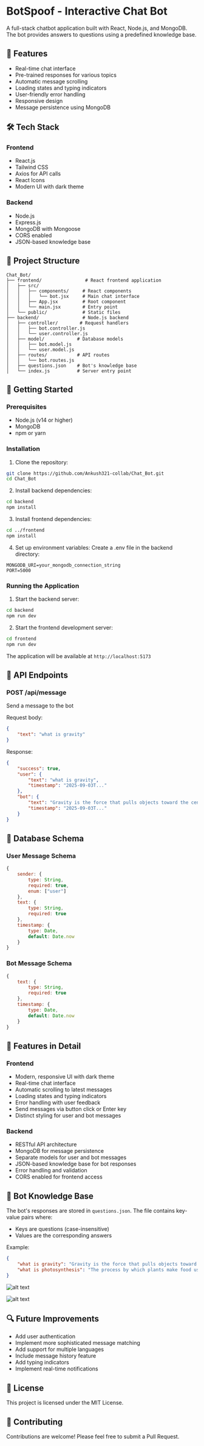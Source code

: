 # BotSpoof - Interactive Chat Bot

A full-stack chatbot application built with React, Node.js, and MongoDB. The bot provides answers to questions using a predefined knowledge base.

## 🚀 Features

- Real-time chat interface
- Pre-trained responses for various topics
- Automatic message scrolling
- Loading states and typing indicators
- User-friendly error handling
- Responsive design
- Message persistence using MongoDB

## 🛠️ Tech Stack

### Frontend
- React.js
- Tailwind CSS
- Axios for API calls
- React Icons
- Modern UI with dark theme

### Backend
- Node.js
- Express.js
- MongoDB with Mongoose
- CORS enabled
- JSON-based knowledge base

## 📁 Project Structure

```
Chat_Bot/
├── frontend/                # React frontend application
│   ├── src/
│   │   ├── components/     # React components
│   │   │   └── bot.jsx     # Main chat interface
│   │   ├── App.jsx         # Root component
│   │   └── main.jsx        # Entry point
│   └── public/             # Static files
├── backend/                # Node.js backend
│   ├── controller/        # Request handlers
│   │   ├── bot.controller.js
│   │   └── user.controller.js
│   ├── model/            # Database models
│   │   ├── bot.model.js
│   │   └── user.model.js
│   ├── routes/           # API routes
│   │   └── bot.routes.js
│   ├── questions.json    # Bot's knowledge base
│   └── index.js          # Server entry point
```

## 🚀 Getting Started

### Prerequisites
- Node.js (v14 or higher)
- MongoDB
- npm or yarn

### Installation

1. Clone the repository:
```bash
git clone https://github.com/Ankush321-collab/Chat_Bot.git
cd Chat_Bot
```

2. Install backend dependencies:
```bash
cd backend
npm install
```

3. Install frontend dependencies:
```bash
cd ../frontend
npm install
```

4. Set up environment variables:
Create a .env file in the backend directory:
```env
MONGODB_URI=your_mongodb_connection_string
PORT=5000
```

### Running the Application

1. Start the backend server:
```bash
cd backend
npm run dev
```

2. Start the frontend development server:
```bash
cd frontend
npm run dev
```

The application will be available at `http://localhost:5173`

## 💬 API Endpoints

### POST /api/message
Send a message to the bot

Request body:
```json
{
    "text": "what is gravity"
}
```

Response:
```json
{
    "success": true,
    "user": {
        "text": "what is gravity",
        "timestamp": "2025-09-03T..."
    },
    "bot": {
        "text": "Gravity is the force that pulls objects toward the center of the Earth.",
        "timestamp": "2025-09-03T..."
    }
}
```

## 📝 Database Schema

### User Message Schema
```javascript
{
    sender: {
        type: String,
        required: true,
        enum: ["user"]
    },
    text: {
        type: String,
        required: true
    },
    timestamp: {
        type: Date,
        default: Date.now
    }
}
```

### Bot Message Schema
```javascript
{
    text: {
        type: String,
        required: true
    },
    timestamp: {
        type: Date,
        default: Date.now
    }
}
```

## 🎨 Features in Detail

### Frontend
- Modern, responsive UI with dark theme
- Real-time chat interface
- Automatic scrolling to latest messages
- Loading states and typing indicators
- Error handling with user feedback
- Send messages via button click or Enter key
- Distinct styling for user and bot messages

### Backend
- RESTful API architecture
- MongoDB for message persistence
- Separate models for user and bot messages
- JSON-based knowledge base for bot responses
- Error handling and validation
- CORS enabled for frontend access

## 🤖 Bot Knowledge Base
The bot's responses are stored in `questions.json`. The file contains key-value pairs where:
- Keys are questions (case-insensitive)
- Values are the corresponding answers

Example:
```json
{
    "what is gravity": "Gravity is the force that pulls objects toward the center of the Earth.",
    "what is photosynthesis": "The process by which plants make food using sunlight, carbon dioxide, and water."
}
```
![alt text](image.png)

![alt text](image-1.png)
## 🔍 Future Improvements
- Add user authentication
- Implement more sophisticated message matching
- Add support for multiple languages
- Include message history feature
- Add typing indicators
- Implement real-time notifications

## 📜 License
This project is licensed under the MIT License.

## 👥 Contributing
Contributions are welcome! Please feel free to submit a Pull Request.
